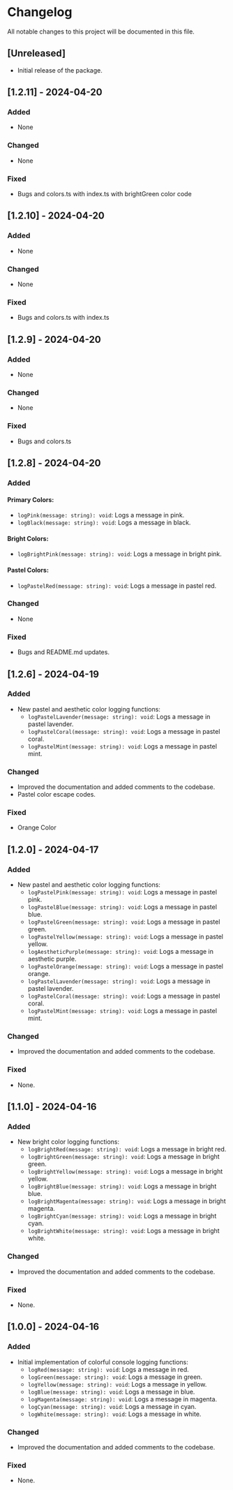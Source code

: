 # Changelog

All notable changes to this project will be documented in this file.

## [Unreleased]

- Initial release of the package.

## [1.2.11] - 2024-04-20

### Added

- None

### Changed

- None

### Fixed

- Bugs and colors.ts with index.ts with brightGreen color code

## [1.2.10] - 2024-04-20

### Added

- None

### Changed

- None

### Fixed

- Bugs and colors.ts with index.ts


## [1.2.9] - 2024-04-20

### Added

- None

### Changed

- None

### Fixed

- Bugs and colors.ts

## [1.2.8] - 2024-04-20

### Added

#### Primary Colors:

- `logPink(message: string): void`: Logs a message in pink.
- `logBlack(message: string): void`: Logs a message in black.

#### Bright Colors:

- `logBrightPink(message: string): void`: Logs a message in bright pink.

#### Pastel Colors:

- `logPastelRed(message: string): void`: Logs a message in pastel red.

### Changed

- None

### Fixed

- Bugs and README.md updates.

## [1.2.6] - 2024-04-19

### Added

- New pastel and aesthetic color logging functions:
  - `logPastelLavender(message: string): void`: Logs a message in pastel lavender.
  - `logPastelCoral(message: string): void`: Logs a message in pastel coral.
  - `logPastelMint(message: string): void`: Logs a message in pastel mint.

### Changed

- Improved the documentation and added comments to the codebase.
- Pastel color escape codes.

### Fixed

- Orange Color

## [1.2.0] - 2024-04-17

### Added

- New pastel and aesthetic color logging functions:
  - `logPastelPink(message: string): void`: Logs a message in pastel pink.
  - `logPastelBlue(message: string): void`: Logs a message in pastel blue.
  - `logPastelGreen(message: string): void`: Logs a message in pastel green.
  - `logPastelYellow(message: string): void`: Logs a message in pastel yellow.
  - `logAestheticPurple(message: string): void`: Logs a message in aesthetic purple.
  - `logPastelOrange(message: string): void`: Logs a message in pastel orange.
  - `logPastelLavender(message: string): void`: Logs a message in pastel lavender.
  - `logPastelCoral(message: string): void`: Logs a message in pastel coral.
  - `logPastelMint(message: string): void`: Logs a message in pastel mint.

### Changed

- Improved the documentation and added comments to the codebase.

### Fixed

- None.

## [1.1.0] - 2024-04-16

### Added

- New bright color logging functions:
  - `logBrightRed(message: string): void`: Logs a message in bright red.
  - `logBrightGreen(message: string): void`: Logs a message in bright green.
  - `logBrightYellow(message: string): void`: Logs a message in bright yellow.
  - `logBrightBlue(message: string): void`: Logs a message in bright blue.
  - `logBrightMagenta(message: string): void`: Logs a message in bright magenta.
  - `logBrightCyan(message: string): void`: Logs a message in bright cyan.
  - `logBrightWhite(message: string): void`: Logs a message in bright white.

### Changed

- Improved the documentation and added comments to the codebase.

### Fixed

- None.

## [1.0.0] - 2024-04-16

### Added

- Initial implementation of colorful console logging functions:
  - `logRed(message: string): void`: Logs a message in red.
  - `logGreen(message: string): void`: Logs a message in green.
  - `logYellow(message: string): void`: Logs a message in yellow.
  - `logBlue(message: string): void`: Logs a message in blue.
  - `logMagenta(message: string): void`: Logs a message in magenta.
  - `logCyan(message: string): void`: Logs a message in cyan.
  - `logWhite(message: string): void`: Logs a message in white.

### Changed

- Improved the documentation and added comments to the codebase.

### Fixed

- None.
